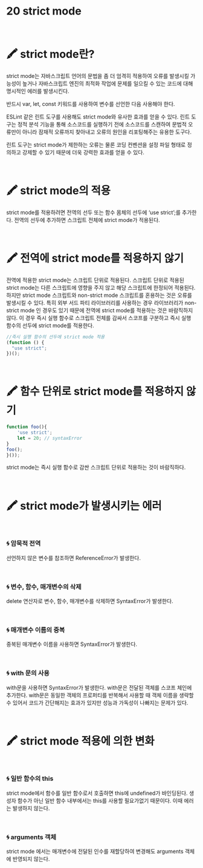 # 20 strict mode

</br>

# 🖍 strict mode란?

strict mode는 자바스크립트 언어의 문법을 좀 더 엄격히 적용하여 오류를 발생시킬 가능성이 높거나 자바스크립트 엔진의 최적화 작업에 문제를 일으킬 수 있는 코드에 대해 명시적인 에러를 발생시킨다.

반드시 var, let, const 키워드를 사용하여 변수를 선언한 다음 사용해야 한다.

ESLint 같은 린트 도구를 사용해도 strict mode와 유사한 효과를 얻을 수 있다. 린트 도구는 정적 분석 기능을 통해 소스코드를 실행하기 전에 소스코드를 스캔하여 문법적 오류만이 아니라 잠재적 오류까지 찾아내고 오류의 원인을 리포팅해주는 유용한 도구다.

린트 도구는 strict mode가 제한하는 오류는 물론 코딩 컨벤션을 설정 파일 형태로 정의하고 강제할 수 있기 때문에 더욱 강력한 효과를 얻을 수 있다.

</br>

# 🖍 strict mode의 적용

strict mode를 적용하려면 전역의 선두 또는 함수 몸체의 선두에 ‘use strict’;를 추가한다. 전역의 선두에 추가하면 스크립트 전체에 strict mode가 적용된다.

</br>

# 🖍 전역에 strict mode를 적용하지 않기

전역에 적용한 strict mode는 스크립트 단위로 적용된다. 스크립트 단위로 적용된 strict mode는 다른 스크립트에 영향을 주지 않고 해당 스크립트에 한정되어 적용된다. 하지만 strict mode 스크립트와 non-strict mode 스크립트를 혼용하는 것은 오류를 발생시킬 수 있다. 특히 외부 서드 파티 라이브러리를 사용하는 경우 라이브러리가 non-strict mode 인 경우도 있기 때문에 전역에 strict mode를 적용하는 것은 바람직하지 않다. 이 경우 즉시 실행 함수로 스크립트 전체를 감싸서 스코프를 구분하고 즉시 실행 함수의 선두에 strict mode를 적용한다.

```jsx
//즉시 실행 함수의 선두에 strict mode 적용
(function () {
  "use strict";
})();
```

</br>

# 🖍 함수 단위로 strict mode를 적용하지 않기

```jsx
function foo(){
	'use strict';
	let = 20; // syntaxError
}
foo();
}());
```

strict mode는 즉시 실행 함수로 감싼 스크립트 단위로 적용하는 것이 바람직하다.

</br>

# 🖍 strict mode가 발생시키는 에러

</br>

### 🌀 암묵적 전역

선언하지 않은 변수를 참조하면 ReferenceError가 발생한다.

</br>

### 🌀 변수, 함수, 매개변수의 삭제

delete 연산자로 변수, 함수, 매개변수를 삭제하면 SyntaxError가 발생한다.

</br>

### 🌀 매개변수 이름의 중복

중복된 매개변수 이름을 사용하면 SyntaxError가 발생한다.

</br>

### 🌀 with 문의 사용

with문을 사용하면 SyntaxError가 발생한다. with문은 전달된 객체를 스코프 체인에 추가한다. with문은 동일한 객체의 프로퍼티를 반복해서 사용할 때 객체 이름을 생략할 수 있어서 코드가 간단해지는 효과가 있지만 성능과 가독성이 나빠지는 문제가 있다.

</br>

# 🖍 strict mode 적용에 의한 변화

</br>

### 🌀 일반 함수의 this

strict mode에서 함수를 일반 함수로서 호출하면 this에 undefined가 바인딩된다. 생성자 함수가 아닌 일반 함수 내부에서는 this를 사용할 필요가없기 때문이다. 이때 에러는 발생하지 않는다.

</br>

### 🌀 arguments 객체

strict mode 에서는 매개변수에 전달된 인수를 재할당하여 변경해도 arguments 객체에 반영되지 않는다.
